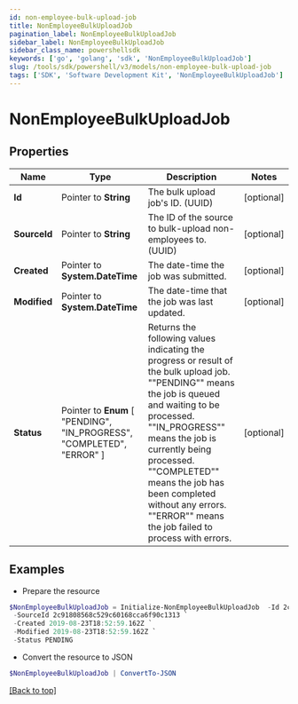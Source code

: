 ```yaml
---
id: non-employee-bulk-upload-job
title: NonEmployeeBulkUploadJob
pagination_label: NonEmployeeBulkUploadJob
sidebar_label: NonEmployeeBulkUploadJob
sidebar_class_name: powershellsdk
keywords: ['go', 'golang', 'sdk', 'NonEmployeeBulkUploadJob'] 
slug: /tools/sdk/powershell/v3/models/non-employee-bulk-upload-job
tags: ['SDK', 'Software Development Kit', 'NonEmployeeBulkUploadJob']
---
```



# NonEmployeeBulkUploadJob

## Properties

Name | Type | Description | Notes
------------ | ------------- | ------------- | -------------
**Id** |  Pointer to **String** | The bulk upload job&#39;s ID. (UUID) | [optional] 
**SourceId** |  Pointer to **String** | The ID of the source to bulk-upload non-employees to. (UUID) | [optional] 
**Created** |  Pointer to **System.DateTime** | The date-time the job was submitted. | [optional] 
**Modified** |  Pointer to **System.DateTime** | The date-time that the job was last updated. | [optional] 
**Status** |  Pointer to  **Enum** [  "PENDING",    "IN_PROGRESS",    "COMPLETED",    "ERROR" ] | Returns the following values indicating the progress or result of the bulk upload job. &quot;&quot;PENDING&quot;&quot; means the job is queued and waiting to be processed. &quot;&quot;IN_PROGRESS&quot;&quot; means the job is currently being processed. &quot;&quot;COMPLETED&quot;&quot; means the job has been completed without any errors. &quot;&quot;ERROR&quot;&quot; means the job failed to process with errors.  | [optional] 

## Examples

- Prepare the resource
```powershell
$NonEmployeeBulkUploadJob = Initialize-NonEmployeeBulkUploadJob  -Id 2c91808568c529c60168cca6f90cffff `
 -SourceId 2c91808568c529c60168cca6f90c1313 `
 -Created 2019-08-23T18:52:59.162Z `
 -Modified 2019-08-23T18:52:59.162Z `
 -Status PENDING
```

- Convert the resource to JSON
```powershell
$NonEmployeeBulkUploadJob | ConvertTo-JSON
```


[[Back to top]](#) 

